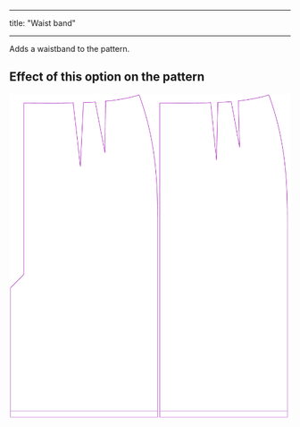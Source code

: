 ***

title: "Waist band"

***

Adds a waistband to the pattern.

## Effect of this option on the pattern

![This image shows the effect of this option by superimposing several variants that have a different value for this option](penelope_waistband_sample.svg "Effect of this option on the pattern")
